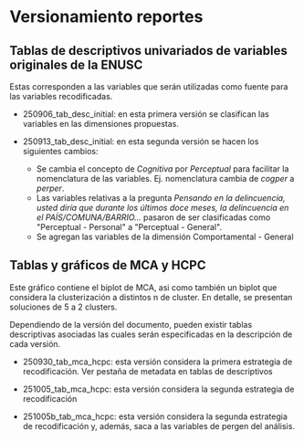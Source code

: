 # Versionamiento reportes

## Tablas de descriptivos univariados de variables originales de la ENUSC

Estas corresponden a las variables que serán utilizadas como fuente para las variables recodificadas.

- 250906_tab_desc_initial: en esta primera versión se clasifican las variables en las dimensiones propuestas.

- 250913_tab_desc_initial: en esta segunda versión se hacen los siguientes cambios:

    * Se cambia el concepto de _Cognitiva_ por _Perceptual_ para facilitar la nomenclatura de las variables. Ej. nomenclatura cambia de _cogper_ a _perper_.
    * Las variables relativas a la pregunta _Pensando en la delincuencia, usted diría que durante los últimos doce meses, la delincuencia en el PAÍS/COMUNA/BARRIO..._ pasaron de ser clasificadas como "Perceptual - Personal" a "Perceptual - General".
    * Se agregan las variables de la dimensión Comportamental - General

## Tablas y gráficos de MCA y HCPC
Este gráfico contiene el biplot de MCA, asi como también un biplot que considera la clusterización a distintos n de cluster. En detalle, se presentan soluciones de 5 a 2 clusters.

Dependiendo de la versión del documento, pueden existir tablas descriptivas asociadas las cuales serán especificadas en la descripción de cada versión.

- 250930_tab_mca_hcpc: esta versión considera la primera estrategia de recodificación. Ver pestaña de metadata en tablas de descriptivos

- 251005_tab_mca_hcpc: esta versión considera la segunda estrategia de recodificación

- 251005b_tab_mca_hcpc: esta versión considera la segunda estrategia de recodificación y, además, saca a las variables de pergen del análisis.